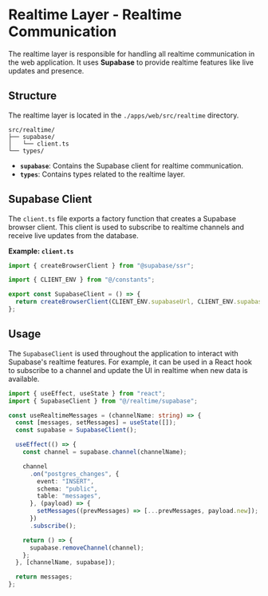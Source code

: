 # Realtime Layer - Realtime Communication

The realtime layer is responsible for handling all realtime communication in the
web application. It uses **Supabase** to provide realtime features like live
updates and presence.

## Structure

The realtime layer is located in the `./apps/web/src/realtime` directory.

```
src/realtime/
├── supabase/
│   └── client.ts
└── types/
```

- **`supabase`**: Contains the Supabase client for realtime communication.
- **`types`**: Contains types related to the realtime layer.

## Supabase Client

The `client.ts` file exports a factory function that creates a Supabase browser
client. This client is used to subscribe to realtime channels and receive live
updates from the database.

**Example: `client.ts`**

```typescript
import { createBrowserClient } from "@supabase/ssr";

import { CLIENT_ENV } from "@/constants";

export const SupabaseClient = () => {
  return createBrowserClient(CLIENT_ENV.supabaseUrl, CLIENT_ENV.supabaseKey);
};
```

## Usage

The `SupabaseClient` is used throughout the application to interact with
Supabase's realtime features. For example, it can be used in a React hook to
subscribe to a channel and update the UI in realtime when new data is available.

```typescript
import { useEffect, useState } from "react";
import { SupabaseClient } from "@/realtime/supabase";

const useRealtimeMessages = (channelName: string) => {
  const [messages, setMessages] = useState([]);
  const supabase = SupabaseClient();

  useEffect(() => {
    const channel = supabase.channel(channelName);

    channel
      .on("postgres_changes", {
        event: "INSERT",
        schema: "public",
        table: "messages",
      }, (payload) => {
        setMessages((prevMessages) => [...prevMessages, payload.new]);
      })
      .subscribe();

    return () => {
      supabase.removeChannel(channel);
    };
  }, [channelName, supabase]);

  return messages;
};
```
